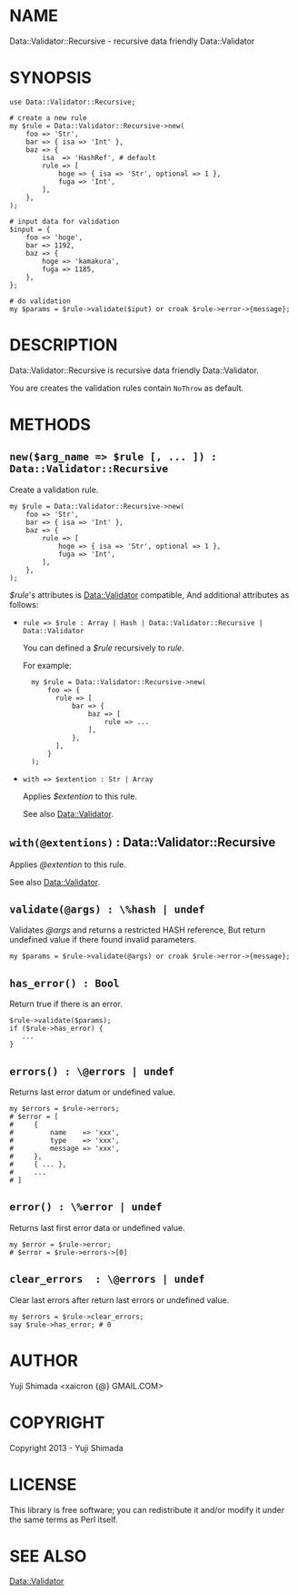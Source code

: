 # NAME

Data::Validator::Recursive - recursive data friendly Data::Validator

# SYNOPSIS

    use Data::Validator::Recursive;

    # create a new rule
    my $rule = Data::Validator::Recursive->new(
        foo => 'Str',
        bar => { isa => 'Int' },
        baz => {
            isa  => 'HashRef', # default
            rule => [
                hoge => { isa => 'Str', optional => 1 },
                fuga => 'Int',
            ],
        },
    );

    # input data for validation
    $input = {
        foo => 'hoge',
        bar => 1192,
        baz => {
            hoge => 'kamakura',
            fuga => 1185,
        },
    };

    # do validation
    my $params = $rule->validate($iput) or croak $rule->error->{message};

# DESCRIPTION

Data::Validator::Recursive is recursive data friendly Data::Validator.

You are creates the validation rules contain `NoThrow` as default.

# METHODS

## `new($arg_name => $rule [, ... ]) : Data::Validator::Recursive`

Create a validation rule.

    my $rule = Data::Validator::Recursive->new(
        foo => 'Str',
        bar => { isa => 'Int' },
        baz => {
            rule => [
                hoge => { isa => 'Str', optional => 1 },
                fuga => 'Int',
            ],
        },
    );

_$rule_'s attributes is [Data::Validator](http://search.cpan.org/perldoc?Data::Validator) compatible, And additional attributes as follows:

- `rule => $rule : Array | Hash | Data::Validator::Recursive | Data::Validator`

    You can defined a _$rule_ recursively to _rule_.

    For example:

        my $rule = Data::Validator::Recursive->new(
            foo => {
              rule => [
                  bar => {
                      baz => [
                          rule => ...
                      ],
                  },
              ],
            }
        );

- `with => $extention : Str | Array`

    Applies _$extention_ to this rule.

    See also [Data::Validator](http://search.cpan.org/perldoc?Data::Validator).

## `with(@extentions)` : Data::Validator::Recursive

Applies _@extention_ to this rule.

See also [Data::Validator](http://search.cpan.org/perldoc?Data::Validator).

## `validate(@args) : \%hash | undef`

Validates _@args_ and returns a restricted HASH reference, But return undefined value if there found invalid parameters.

    my $params = $rule->validate(@args) or croak $rule->error->{message};

## `has_error() : Bool`

Return true if there is an error.

    $rule->validate($params);
    if ($rule->has_error) {
       ...
    }

## `errors() : \@errors | undef`

Returns last error datum or undefined value.

    my $errors = $rule->errors;
    # $error = [
    #     {
    #         name    => 'xxx',
    #         type    => 'xxx',
    #         message => 'xxx',
    #     },
    #     { ... },
    #     ...
    # ]

## `error() : \%error | undef`

Returns last first error data or undefined value.

    my $error = $rule->error;
    # $error = $rule->errors->[0]

## `clear_errors  : \@errors | undef`

Clear last errors after return last errors or undefined value.

    my $errors = $rule->clear_errors;
    say $rule->has_error; # 0

# AUTHOR

Yuji Shimada <xaicron {@} GMAIL.COM>

# COPYRIGHT

Copyright 2013 - Yuji Shimada

# LICENSE

This library is free software; you can redistribute it and/or modify
it under the same terms as Perl itself.

# SEE ALSO

[Data::Validator](http://search.cpan.org/perldoc?Data::Validator)
